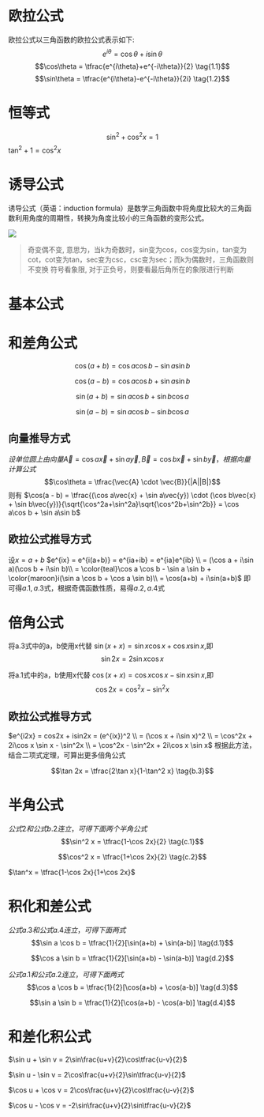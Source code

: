 # 欧拉公式
欧拉公式以三角函数的欧拉公式表示如下:
$$e^{i\theta} = \cos\theta + i\sin\theta \tag{1}$$
$$\cos\theta = \tfrac{e^{i\theta}+e^{-i\theta}}{2}  \tag{1.1}$$
$$\sin\theta = \tfrac{e^{i\theta}-e^{-i\theta}}{2i} \tag{1.2}$$
# 恒等式
$$\sin^2 + \cos^2 x = 1 \tag{2}$$
$\tan^2 + 1 = \cos^2 x$
# 诱导公式
诱导公式（英语：induction formula）是数学三角函数中将角度比较大的三角函数利用角度的周期性，转换为角度比较小的三角函数的变形公式。

![](https://ss1.baidu.com/6ONXsjip0QIZ8tyhnq/it/u=355382977,1696956362&fm=173&app=25&f=JPEG?w=640&h=924&s=49843D72491F544D187DF0CA0000E0B1)

> 奇变偶不变, 意思为，当k为奇数时，sin变为cos，cos变为sin，tan变为cot，cot变为tan，sec变为csc，csc变为sec；而k为偶数时，三角函数则不变换
> 符号看象限, 对于正负号，则要看最后角所在的象限进行判断
> 
# 基本公式

# 和差角公式

$$\cos(a + b) = \cos a\cos b - \sin a\sin b \tag{a.1}$$

$$\cos(a - b) = \cos a\cos b + \sin a\sin b \tag{a.2}$$

$$\sin(a + b) = \sin a\cos b + \sin b\cos a \tag{a.3}$$

$$\sin(a - b) = \sin a\cos b - \sin b\cos a \tag{a.4}$$

## 向量推导方式

$设单位圆上由向量\vec{A} = \cos a\vec{x} + \sin a\vec{y},\vec{B} = \cos b\vec{x} + \sin b\vec{y}， 根据向量计算公式$
$$\cos\theta = \tfrac{\vec{A} \cdot \vec{B}}{|A||B|}$$
则有
$\cos(a - b) = \tfrac{(\cos a\vec{x} + \sin a\vec{y}) \cdot (\cos b\vec{x} + \sin b\vec{y})}{\sqrt{\cos^2a+\sin^2a}\sqrt{\cos^2b+\sin^2b}} = \cos a\cos b + \sin a\sin b$

## 欧拉公式推导方式
设$x = a + b$
$e^{ix} = e^{i(a+b)} = e^{ia+ib} = e^{ia}e^{ib} \\
= (\cos a + i\sin a)(\cos b + i\sin b)\\
= \color{teal}\cos a \cos b - \sin a \sin b + \color{maroon}i(\sin a \cos b + \cos a \sin b)\\
= \cos(a+b) + i\sin(a+b)$
即可得$a.1, a.3$式，根据奇偶函数性质，易得$a.2,a.4$式

# 倍角公式
将a.3式中的a，b使用x代替
$\sin(x+x) = \sin x \cos x + \cos x \sin x$,即
$$\sin 2x = 2\sin x \cos x \tag{b.1}$$

将a.1式中的a，b使用x代替
$\cos(x+x) = \cos x \cos x - \sin x \sin x$,即
$$\cos 2x = \cos^2 x - \sin^2 x \tag{b.2}$$

## 欧拉公式推导方式
$e^{i2x} = cos2x + isin2x = (e^{ix})^2 \\
= (\cos x + i\sin x)^2 \\
= \cos^2x + 2i\cos x \sin x - \sin^2x \\
= \cos^2x - \sin^2x + 2i\cos x \sin x$
根据此方法，结合二项式定理，可算出更多倍角公式

$$\tan 2x = \tfrac{2\tan x}{1-\tan^2 x} \tag{b.3}$$

# 半角公式
$公式2和公式b.2连立，可得下面两个半角公式$
$$\sin^2 x = \tfrac{1-\cos 2x}{2}   \tag{c.1}$$

$$\cos^2 x = \tfrac{1+\cos 2x}{2}    \tag{c.2}$$

$\tan^x = \tfrac{1-\cos 2x}{1+\cos 2x}$

# 积化和差公式
$公式a.3和公式a.4连立，可得下面两式$
$$\sin a \cos b = \tfrac{1}{2}[\sin(a+b) + \sin(a-b)]   \tag{d.1}$$

$$\cos a \sin b = \tfrac{1}{2}[\sin(a+b) - \sin(a-b)]   \tag{d.2}$$


$公式a.1和公式a.2连立，可得下面两式$
$$\cos a \cos b = \tfrac{1}{2}[\cos(a+b) + \cos(a-b)]   \tag{d.3}$$

$$\sin a \sin b = \tfrac{1}{2}[\cos(a+b) - \cos(a-b)]   \tag{d.4}$$


# 和差化积公式

$\sin u + \sin v = 2\sin\frac{u+v}{2}\cos\tfrac{u-v}{2}$

$\sin u - \sin v = 2\cos\frac{u+v}{2}\sin\tfrac{u-v}{2}$

$\cos u + \cos v = 2\cos\frac{u+v}{2}\cos\tfrac{u-v}{2}$

$\cos u - \cos v = -2\sin\frac{u+v}{2}\sin\tfrac{u-v}{2}$